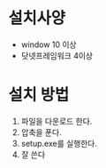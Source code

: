 ﻿# 설치사양
* window 10 이상
* 닷넷프레임워크 4이상

# 설치 방법
1. 파일을 다운로드 한다.
2. 압축을 푼다.
3. setup.exe를 실행한다.
4. 잘 쓴다


